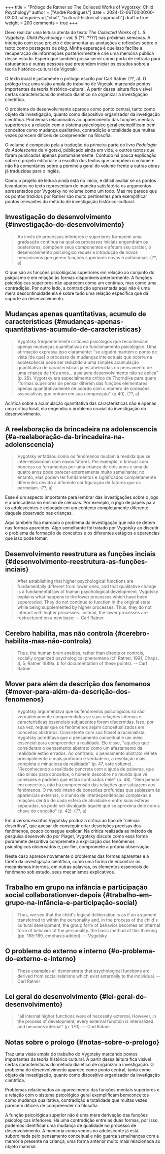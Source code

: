 +++
title = "Prólogo de Ratner ao The Colleced Works of Vygotsky: Child Psychology"
author = ["André Rodrigues"]
date = 2024-12-06T00:00:00-03:00
categories = ["chat", "cultural-historical-approach"]
draft = true
weight = 200
comments = true
+++

Devo realizar uma leitura atenta do texto _The Collected Works of L. S. Vygotsky: Child Psychology - vol. 5_ (??, ????) nas próximas semanas. A intenção com esse projeto é documentar as anotações e reflexões sobre o texto como postagens de _blog_. Minha esperaça é que isso facilite a recuperação de informações posteriormente e crie uma memória pública desse estudo. Espero que também possa servir como porta de entrada para estudantes e outras pessoas que pretendem iniciar os estudos sobre a teoria histórico-cultural de Vigotski.

O texto incial é justamente o prólogo escrito por Carl Ratner (??, a). O prólogo traz uma visão ampla do trabalho de Vigotski marcando pontos importantes da teoria histórico-cultural. A partir dessa leitura fica visivel certas caracteristicas do método dialético na organizar a investigação cinetífica.

O problema do desenvolvimento aparece como ponto central, tanto como objeto da investigação, quanto como dispositivo organizador da invetigação científica. Problemas relacionados ao aparecimento das funções mentais superiores e a relação com o sistema psicológico geral exemplificam bem conceitos como mudança qualitativa, contradição e totalidade que muitas vezes parecem difíceis de compreender na filosofia.

O volume é composto pela a tradução da primeira parte do livro _Pedologia do Adolescente_ de Vigotski, públicado ainda em vida, e outros textos que foram publicados apenas postumanemente. Contudo há pouca explicação sobre o projeto editorial e a escolha dos textos que compõem o volume e não há comentários sobre a pernincia geral do volume frente a outras obras já traduzidas para o inglês.

Como o projeto de leitura ainda está no início, é dificil avaliar se os pontos levantados no texto representam de maneira satisfatória os argumentos apresentados por Vygotsky no volume como um todo. Mas me parece que os pontos trazidos por Ratner são muito pertinentes para exemplificar pontos relevantes do método de investigação histórico-cultural.


## Investigação do desenvolvimento {#investigação-do-desenvolvimento}

> Ao invés de processos inferiores e superiores formarem uma graduação contínua na qual os processos iniciais engendram os posteriores, compõem seus componentes e afetam seu caráter, o desenvolvimento psicológico requer a introdução de novos mecanismos que gerem funções superiores novas e autônomas. (??, a)

O que são as funções psicológicas superiores em relação ao conjunto do psiquismo e em relação às formas disponíveis anteriormente. A funções psicológicas superiores não aparecem como um contínuo, mas como uma contradição. Por outro lado, a contradição apresentada aqui não é uma mera descontinuidade ela é sobre tudo uma relação específica que dá suporte ao desenvolvimento.


## Mudanças apenas quantitativas, acumulo de caracteristicas {#mudanças-apenas-quantitativas-acumulo-de-caracteristicas}

> Vygotsky frequentemente criticava psicólogos que reconheciam apenas mudanças quantitativas no funcionamento psicológico. Uma afirmação expressa isso claramente: "se alguém mantém o ponto de vista [de que] o processo de mudanças intelectuais que ocorre na adolescência pode ser reduzido a uma simples acumulação quantitativa de características já estabelecidas no pensamento de uma criança de três anos... a palavra desenvolvimento não se aplica" (p. 29). Vygotsky era especialmente crítico de Thorndike para quem "formas superiores de pensar diferem das funções elementares apenas quantitativamente de acordo com o número de conexões associativas que entram em sua composição" (p.40). (??, a)

Acrítica sobre a acumulação quantitativa das caracteristicas não é apenas uma crítica local, ela engendra o problema crucial da investigação do desenvolvimento.


## A reelaboração da brincadeira na adolenscencia {#a-reelaboração-da-brincadeira-na-adolenscencia}

> Vygotsky enfatizou como os fenômenos mudam à medida que se inter-relacionam com novos fatores. Por exemplo, o brincar com bonecas ou ferramentas por uma criança de dois anos e uma de quatro anos pode parecer externamente muito semelhante; no entanto, elas podem ter fundamentos e significados completamente diferentes devido à diferente configuração de fatores que os permeiam.  (??, a)

Esse é um aspecto importante para lembrar das investigações sobre o jogo e a brincadeira no ensino de ciências. Por exemplo, o jogo de papeis para os adolescentes é colocado em um contexto completamente diferente daquele observado nas crianças.

Aqui também fica marcado o problema da investigação que não se detem nas formas aparentes. Algo semelhante foi tratado por Vygotsky ao discutir o problema da formação de conceitos e os diferentes estágios e aparencias que isso pode tomar.


## Desenvolvimento reestrutura as funções inciais {#desenvolvimento-reestrutura-as-funções-inciais}

> After establishing that higher psychological functions are fundamentally different from lower ones, and that qualitative change is a fundamental law of human psychological development, Vygotsky explains what happens to the lower processes which have been superceded. They do not continue to function in the original state while being supplemented by higher processes. Thus, they do not interact with higher processes. Instead, the lower processes are restructured on a new base: -- Carl Ratner


## Cerebro habilita, mas não controla {#cerebro-habilita-mas-não-controla}

> Thus, the human brain enables, rather than directs or controls, socially organized psychological phenomena (cf. Ratner, 1991, Chaps. 4, 5; Ratner 1989a, b for documentation of these points). -- Carl Ratner


## Mover para além da descrição dos fenomenos {#mover-para-além-da-descrição-dos-fenomenos}

> Vygotsky argumentava que os fenômenos psicológicos só são verdadeiramente compreendidos se suas relações internas e características essenciais subjacentes forem discernidas. Isso, por sua vez, requer que os fenômenos sejam conceitualizados em conceitos abstratos. Consistente com sua filosofia racionalista, Vygotsky acreditava que o pensamento conceitual é um meio essencial para compreender a realidade. Ele disse, "aqueles que consideram o pensamento abstrato como um afastamento da realidade estão errados. Ao contrário, o pensamento abstrato reflete principalmente o mais profundo e verdadeiro, a revelação mais completa e minuciosa da realidade" (p. 47, este volume). "Reconhecendo a realidade concreta com a ajuda de palavras, que são sinais para conceitos, o homem descobre no mundo que vê conexões e padrões que estão confinados nele" (p. 48). "Sem pensar em conceitos, não há compreensão das relações que subjazem aos fenômenos. O mundo inteiro de conexões profundas que subjazem às aparências externas, o mundo de interdependências complexas e relações dentro de cada esfera de atividade e entre suas esferas separadas, só pode ser divulgado àquele que se aproxima dele com a chave do conceito" (p. 42). (??, a)

Em diversos escritos Vygotsky produz a crítica ao tipo de "ciência descritiva", que apesar de conseguir criar descrições precisas dos fenômenos, pouco consegue explicar. Na crítica realizada ao método de pesquisa desenvolvido por Piaget, Vygotsky discute como essa forma puramnete descritiva compremete a explicação dos fenômenos psicológicos observados e, por fim, compromete a própria observação.

Neste caso aparece novamente o problemas das formas aparentes e a tarefa da investigação científica, como uma forma de encontrar os mecanismos internos, em outras palavras, os elementos essenciais do fenômeno sob estudo, seus mecanismos explicativos.


## Trabalho em grupo na infância e participação social <span class="tag"><span class="collaboration">collaboration</span><span class="ver_depois">ver-depois</span></span> {#trabalho-em-grupo-na-infância-e-participação-social}

> Thus, we see that the child's logical deliberation is as if an argument transferred to within the personality and, in the process of the child's cultural development, the group form of behavior becomes an internal form of behavior of the personality. the basic method of this thinking (pp. 168-169, emphasis added). -- Vygotsky


## O problema do externo e interno {#o-problema-do-externo-e-interno}

> These examples all demonstrate that psychological functions are derived from social relations which exist externally to the individual. -- Carl Ratner


## Lei geral do desenvolvimento {#lei-geral-do-desenvolvimento}

> "all internal higher functions were of necessity external. However, in the process of development, every external function is internalized and becomes internal" (p. 170). -- Carl Ratner


## Notas sobre o prologo {#notas-sobre-o-prologo}

Traz uma visão ampla do trabalho do Vygotsky marcando pontos importantes da teoria histórico cultural. A partir dessa leitura fica visivel certas caracteristicas do método dialético de organizar a investigação. O problema do desenvolvimento aparece como ponto central, tanto como objeto da investigação, quanto como dispositivo organizador da invetigação científica.

Problemas relacionados ao aparecimento das funções mentais superiores e a relação com o sistema psicológico geral exemplificam bemconceitos como mudança qualitativa, contradição e totalidade que muitas vezes parecem difíceis de compreender na filosofia.

A função psicológica superior não é uma mera derivação das funções psicológicas inferiores. Há uma contradição entre as duas formas, por isso, podemos identificar uma mudança de qualidade no processo de desenvolvimento. A memória como vemos no adolescente já está subordinada pelo pensamento conceitual e não guarda semelhanças com a memória presente na criança, uma forma anterior muito mais relacionada ao objeto material.
